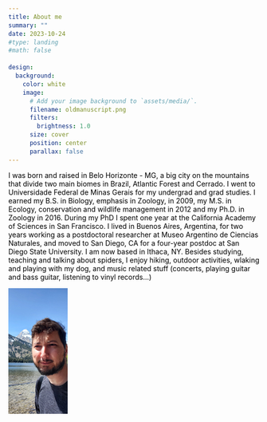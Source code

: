 ```yaml
---
title: About me
summary: ""
date: 2023-10-24
#type: landing
#math: false

design:
  background:
    color: white
    image:
      # Add your image background to `assets/media/`.
      filename: oldmanuscript.png
      filters:
        brightness: 1.0
      size: cover
      position: center
      parallax: false
---
```


<p style="color:#000000 ">I was born and raised in Belo Horizonte - MG, a big city on the mountains that divide two main biomes in Brazil, Atlantic Forest and Cerrado. I went to Universidade Federal de Minas Gerais for my undergrad and grad studies. I earned my B.S. in Biology, emphasis in Zoology, in 2009, my M.S. in Ecology, conservation and wildlife management in 2012 and my Ph.D. in Zoology in 2016. During my PhD I spent one year at the California Academy of Sciences in San Francisco. I lived in Buenos Aires, Argentina, for two years working as a postdoctoral researcher at Museo Argentino de Ciencias Naturales, and moved to San Diego, CA for a four-year postdoc at San Diego State University. I am now based in Ithaca, NY. Besides studying, teaching and talking about spiders, I enjoy hiking, outdoor activities, wlaking and playing with my dog, and music related stuff (concerts, playing guitar and bass guitar, listening to vinyl records...) </p>

 ![me](./guiprofile_reduced.png)


